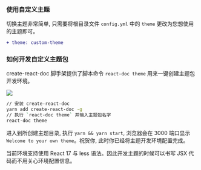 ### 使用自定义主题

切换主题非常简单, 只需要将根目录文件 `config.yml` 中的 `theme` 更改为您想使用的主题即可。

```diff
+ theme: custom-theme
```

### 如何开发自定义主题包

create-react-doc 脚手架提供了脚本命令 `react-doc theme` 用来一键创建主题包开发环境。

![](http://with.muyunyun.cn/2e4a4b11f96c0d38759700c05fe96267.gif)

```bash
// 安装 create-react-doc
yarn add create-react-doc -g
// 执行 `react-doc theme` 并输入主题包名字
react-doc theme
```

进入到所创建主题目录, 执行 `yarn && yarn start`, 浏览器会在 3000 端口显示 `Welcome to your own theme`。祝贺你, 此时你已经将主题开发环境配置完成。

当前环境支持使用 React 17 与 less 语法。因此开发主题的时候可以书写 JSX 代码而不用关心环境配置信息。


